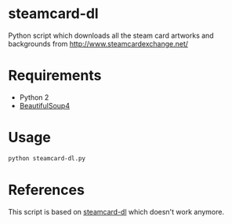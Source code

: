steamcard-dl
===============================

Python script which downloads all the steam card artworks and backgrounds from http://www.steamcardexchange.net/

Requirements
===============================

- Python 2
- [BeautifulSoup4](http://www.crummy.com/software/BeautifulSoup/)

Usage
===
```sh
python steamcard-dl.py
```

References
===
This script is based on [steamcard-dl](https://github.com/youdulayo/steamcard-dl) which doesn't work anymore.
